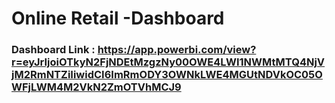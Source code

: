 # Online Retail -Dashboard

### Dashboard Link : https://app.powerbi.com/view?r=eyJrIjoiOTkyN2FjNDEtMzgzNy00OWE4LWI1NWMtMTQ4NjVjM2RmNTZiIiwidCI6ImRmODY3OWNkLWE4MGUtNDVkOC05OWFjLWM4M2VkN2ZmOTVhMCJ9
